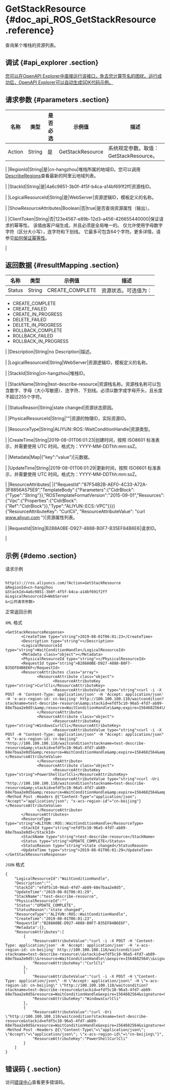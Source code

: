 # GetStackResource {#doc_api_ROS_GetStackResource .reference}

查询某个堆栈的资源列表。

## 调试 {#api_explorer .section}

[您可以在OpenAPI Explorer中直接运行该接口，免去您计算签名的困扰。运行成功后，OpenAPI Explorer可以自动生成SDK代码示例。](https://api.aliyun.com/#product=ROS&api=GetStackResource&type=RPC&version=2019-09-10)

## 请求参数 {#parameters .section}

|名称|类型|是否必选|示例值|描述|
|--|--|----|---|--|
|Action|String|是|GetStackResource|系统规定参数。取值：GetStackResource。

 |
|RegionId|String|是|cn-hangzhou|堆栈所属的地域ID。您可以调用[DescribeRegions](~~131035~~)查看最新的阿里云地域列表。

 |
|StackId|String|是|4a6c9851-3b0f-4f5f-b4ca-a14bf691f2ff|资源栈ID。

 |
|LogicalResourceId|String|是|WebServer|资源逻辑ID，模板定义的名称。

 |
|ShowResourceAttributes|Boolean|否|true|是否查询资源属性（输出）。

 |
|ClientToken|String|否|123e4567-e89b-12d3-a456-426655440000|保证请求的幂等性。 该值由客户端生成，并且必须是全局唯一的。 仅允许使用字母数字字符（区分大小写），连字符和下划线。 它最多可包含64个字符。更多详情，请参见[如何保证幂等性](~~134212~~)。

 |

## 返回数据 {#resultMapping .section}

|名称|类型|示例值|描述|
|--|--|---|--|
|Status|String|CREATE\_COMPLETE|资源状态。可选值为：

 -   CREATE\_COMPLETE
-   CREATE\_FAILED
-   CREATE\_IN\_PROGRESS
-   DELETE\_FAILED
-   DELETE\_IN\_PROGRESS
-   ROLLBACK\_COMPLETE
-   ROLLBACK\_FAILED
-   ROLLBACK\_IN\_PROGRESS

 |
|Description|String|no Description|描述。

 |
|LogicalResourceId|String|WebServer|资源逻辑ID，模板定义的名称。

 |
|StackId|String|cn-hangzhou|堆栈ID。

 |
|StackName|String|test-describe-resource|资源栈名称。资源栈名称可以包含数字、字母（大小写敏感）、连字符、下划线。必须以数字或字母开头，且长度不超过255个字符。

 |
|StatusReason|String|state changed|资源状态原因。

 |
|PhysicalResourceId|String|""|资源的物理ID，实际资源ID。

 |
|ResourceType|String|ALIYUN::ROS::WaitConditionHandle|资源类型。

 |
|CreateTime|String|2019-08-01T06:01:23|创建时间，按照 ISO8601 标准表示，并需要使用 UTC 时间。格式为：YYYY-MM-DDThh:mm:ssZ。

 |
|Metadata|Map|\{"key":"value"\}|元数据。

 |
|UpdateTime|String|2019-08-01T06:01:29|更新时间，按照 ISO8601 标准表示，并需要使用 UTC 时间。格式为：YYYY-MM-DDThh:mm:ssZ。

 |
|ResourceAttributes| |\{"RequestId":"87F54B2B-AEF0-4C33-A72A-3F8856A575E9","TemplateBody":\{"Parameters":\{"CidrBlock":\{"Type":"String"\}\},"ROSTemplateFormatVersion":"2015-09-01","Resources":\{"Vpc":\{"Properties":\{"CidrBlock":\{"Ref":"CidrBlock"\}\},"Type":"ALIYUN::ECS::VPC"\}\}\}\} \{"ResourceAttributeKey": "CurlCli", "ResourceAttributeValue": "curl www.aliyun.com "\}|资源属性列表。

 |
|RequestId|String|B288A0BE-D927-4888-B0F7-B35EF84B6E6|请求ID。

 |

## 示例 {#demo .section}

请求示例

``` {#request_demo}

http(s)://ros.aliyuncs.com/?Action=GetStackResource
&RegionId=cn-hangzhou
&StackId=4a6c9851-3b0f-4f5f-b4ca-a14bf691f2ff
&LogicalResourceId=WebServer
&<公共请求参数>

```

正常返回示例

`XML` 格式

``` {#xml_return_success_demo}
<GetStackResourceResponse>
       <CreateTime type="string">2019-08-01T06:01:23</CreateTime>
       <Description type="string"></Description>
       <LogicalResourceId type="string">WaitConditionHandle</LogicalResourceId>
       <Metadata class="object"></Metadata>
       <PhysicalResourceId type="string"></PhysicalResourceId>
       <RequestId type="string">B288A0BE-D927-4888-B0F7-B35EF84B6E6F</RequestId>
       <ResourceAttributes class="array">
              <ResourceAttribute class="object">
                     <ResourceAttributeKey type="string">CurlCli</ResourceAttributeKey>
                     <ResourceAttributeValue type="string">curl -i -X POST -H 'Content-Type: application/json' -H 'Accept: application/json' -H 'x-acs-region-id: cn-beijing' http://100.100.100.110/waitcondition?stackname=test-describe-resource\&amp;stackid=efdf5c10-96a5-4fd7-ab89-68e7baa2e0d5\&amp;resource=WaitConditionHandle\&amp;expire=1564682564\&amp;signature=991d910a901a89db6580d74233119960c004de55</ResourceAttributeValue>
              </ResourceAttribute>
              <ResourceAttribute class="object">
                     <ResourceAttributeKey type="string">WindowsCurlCli</ResourceAttributeKey>
                     <ResourceAttributeValue type="string">curl -i -X POST -H "Content-Type: application/json" -H "Accept: application/json" -H "x-acs-region-id: cn-beijing" "http://100.100.100.110/waitcondition?stackname=test-describe-resource&amp;stackid=efdf5c10-96a5-4fd7-ab89-68e7baa2e0d5&amp;resource=WaitConditionHandle&amp;expire=1564682564&amp;signature=991d910a901a89db6580d74233119960c004de55"</ResourceAttributeValue>
              </ResourceAttribute>
              <ResourceAttribute class="object">
                     <ResourceAttributeKey type="string">PowerShellCurlCli</ResourceAttributeKey>
                     <ResourceAttributeValue type="string">curl -Uri "http://100.100.100.110/waitcondition?stackname=test-describe-resource&amp;stackid=efdf5c10-96a5-4fd7-ab89-68e7baa2e0d5&amp;resource=WaitConditionHandle&amp;expire=1564682564&amp;signature=991d910a901a89db6580d74233119960c004de55" -Method Post -Headers @{"Content-Type"="application/json"; "Accept"="application/json"; "x-acs-region-id"="cn-beijing"}</ResourceAttributeValue>
              </ResourceAttribute>
       </ResourceAttributes>
       <ResourceType type="string">ALIYUN::ROS::WaitConditionHandle</ResourceType>
       <StackId type="string">efdf5c10-96a5-4fd7-ab89-68e7baa2e0d5</StackId>
       <StackName type="string">test-describe-resource</StackName>
       <Status type="string">UPDATE_COMPLETE</Status>
       <StatusReason type="string">state changed</StatusReason>
       <UpdateTime type="string">2019-08-01T06:01:29</UpdateTime>
</GetStackResourceResponse>
```

`JSON` 格式

``` {#json_return_success_demo}
{
	"LogicalResourceId":"WaitConditionHandle",
	"Description":"",
	"StackId":"efdf5c10-96a5-4fd7-ab89-68e7baa2e0d5",
	"UpdateTime":"2019-08-01T06:01:29",
	"StackName":"test-describe-resource",
	"PhysicalResourceId":"",
	"Status":"UPDATE_COMPLETE",
	"StatusReason":"state changed",
	"ResourceType":"ALIYUN::ROS::WaitConditionHandle",
	"CreateTime":"2019-08-01T06:01:23",
	"RequestId":"B288A0BE-D927-4888-B0F7-B35EF84B6E6F",
	"Metadata":{},
	"ResourceAttributes":[
		{
			"ResourceAttributeValue":"curl -i -X POST -H 'Content-Type: application/json' -H 'Accept: application/json' -H 'x-acs-region-id: cn-beijing' http://100.100.100.110/waitcondition?stackname=test-describe-resource\\&stackid=efdf5c10-96a5-4fd7-ab89-68e7baa2e0d5\\&resource=WaitConditionHandle\\&expire=1564682564\\&signature=991d910a901a89db6580d74233119960c004de55",
			"ResourceAttributeKey":"CurlCli"
		},
		{
			"ResourceAttributeValue":"curl -i -X POST -H \"Content-Type: application/json\" -H \"Accept: application/json\" -H \"x-acs-region-id: cn-beijing\" \"http://100.100.100.110/waitcondition?stackname=test-describe-resource&stackid=efdf5c10-96a5-4fd7-ab89-68e7baa2e0d5&resource=WaitConditionHandle&expire=1564682564&signature=991d910a901a89db6580d74233119960c004de55\"",
			"ResourceAttributeKey":"WindowsCurlCli"
		},
		{
			"ResourceAttributeValue":"curl -Uri \"http://100.100.100.110/waitcondition?stackname=test-describe-resource&stackid=efdf5c10-96a5-4fd7-ab89-68e7baa2e0d5&resource=WaitConditionHandle&expire=1564682564&signature=991d910a901a89db6580d74233119960c004de55\" -Method Post -Headers @{\"Content-Type\"=\"application/json\"; \"Accept\"=\"application/json\"; \"x-acs-region-id\"=\"cn-beijing\"}",
			"ResourceAttributeKey":"PowerShellCurlCli"
		}
	]
}
```

## 错误码 { .section}

访问[错误中心](https://error-center.aliyun.com/status/product/ROS)查看更多错误码。

